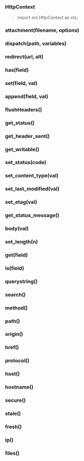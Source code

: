 
### HttpContext
> import ext.HttpContext as ctx;

### attachment(filename, options)

### dispatch(path, variables)

### redirect(url, alt)

### has(field)

### set(field, val)

### append(field, val)

### flushHeaders()

### get_status()

### get_header_sent()

### get_writable()

### set_status(code)

### set_content_type(val)

### set_last_modified(val)

### set_etag(val)

### get_status_message()

### body(val)

### set_length(n)

### get(field)

### is(field)

### querystring()

### search()

### method()

### path()

### origin()

### href()

### protocol()

### host()

### hostname()

### secure()

### stale()

### fresh()

### ip()

### files()
